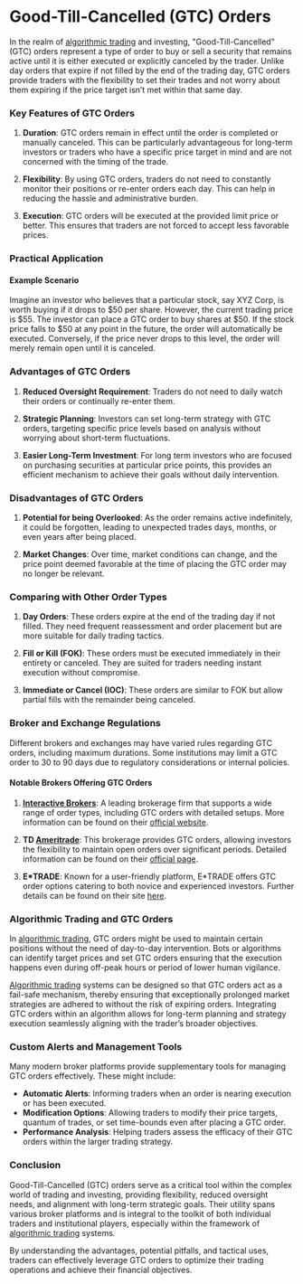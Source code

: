 # Good-Till-Cancelled (GTC) Orders

In the realm of [algorithmic trading](../a/algorithmic_trading.md) and investing, "Good-Till-Cancelled" (GTC) orders represent a type of order to buy or sell a security that remains active until it is either executed or explicitly canceled by the trader. Unlike day orders that expire if not filled by the end of the trading day, GTC orders provide traders with the flexibility to set their trades and not worry about them expiring if the price target isn’t met within that same day.

### Key Features of GTC Orders

1. **Duration**: GTC orders remain in effect until the order is completed or manually canceled. This can be particularly advantageous for long-term investors or traders who have a specific price target in mind and are not concerned with the timing of the trade.
   
2. **Flexibility**: By using GTC orders, traders do not need to constantly monitor their positions or re-enter orders each day. This can help in reducing the hassle and administrative burden.
   
3. **Execution**: GTC orders will be executed at the provided limit price or better. This ensures that traders are not forced to accept less favorable prices.

### Practical Application 

#### Example Scenario

Imagine an investor who believes that a particular stock, say XYZ Corp, is worth buying if it drops to $50 per share. However, the current trading price is $55. The investor can place a GTC order to buy shares at $50. If the stock price falls to $50 at any point in the future, the order will automatically be executed. Conversely, if the price never drops to this level, the order will merely remain open until it is canceled.

### Advantages of GTC Orders

1. **Reduced Oversight Requirement**: Traders do not need to daily watch their orders or continually re-enter them.
   
2. **Strategic Planning**: Investors can set long-term strategy with GTC orders, targeting specific price levels based on analysis without worrying about short-term fluctuations.
   
3. **Easier Long-Term Investment**: For long term investors who are focused on purchasing securities at particular price points, this provides an efficient mechanism to achieve their goals without daily intervention.

### Disadvantages of GTC Orders

1. **Potential for being Overlooked**: As the order remains active indefinitely, it could be forgotten, leading to unexpected trades days, months, or even years after being placed.
   
2. **Market Changes**: Over time, market conditions can change, and the price point deemed favorable at the time of placing the GTC order may no longer be relevant.

### Comparing with Other Order Types

1. **Day Orders**: These orders expire at the end of the trading day if not filled. They need frequent reassessment and order placement but are more suitable for daily trading tactics.
   
2. **Fill or Kill (FOK)**: These orders must be executed immediately in their entirety or canceled. They are suited for traders needing instant execution without compromise.
   
3. **Immediate or Cancel (IOC)**: These orders are similar to FOK but allow partial fills with the remainder being canceled. 

### Broker and Exchange Regulations

Different brokers and exchanges may have varied rules regarding GTC orders, including maximum durations. Some institutions may limit a GTC order to 30 to 90 days due to regulatory considerations or internal policies. 

#### Notable Brokers Offering GTC Orders

1. **[Interactive Brokers](../i/interactive_brokers.md)**: A leading brokerage firm that supports a wide range of order types, including GTC orders with detailed setups. More information can be found on their [official website](https://www.interactivebrokers.com).

2. **TD [Ameritrade](../a/ameritrade.md)**: This brokerage provides GTC orders, allowing investors the flexibility to maintain open orders over significant periods. Detailed information can be found on their [official page](https://www.tdameritrade.com).

3. **E*TRADE**: Known for a user-friendly platform, E*TRADE offers GTC order options catering to both novice and experienced investors. Further details can be found on their site [here](https://us.etrade.com).

### Algorithmic Trading and GTC Orders

In [algorithmic trading](../a/algorithmic_trading.md), GTC orders might be used to maintain certain positions without the need of day-to-day intervention. Bots or algorithms can identify target prices and set GTC orders ensuring that the execution happens even during off-peak hours or period of lower human vigilance.

[Algorithmic trading](../a/algorithmic_trading.md) systems can be designed so that GTC orders act as a fail-safe mechanism, thereby ensuring that exceptionally prolonged market strategies are adhered to without the risk of expiring orders. Integrating GTC orders within an algorithm allows for long-term planning and strategy execution seamlessly aligning with the trader’s broader objectives.

### Custom Alerts and Management Tools

Many modern broker platforms provide supplementary tools for managing GTC orders effectively. These might include:

- **Automatic Alerts**: Informing traders when an order is nearing execution or has been executed.
- **Modification Options**: Allowing traders to modify their price targets, quantum of trades, or set time-bounds even after placing a GTC order.
- **Performance Analysis**: Helping traders assess the efficacy of their GTC orders within the larger trading strategy.

### Conclusion

Good-Till-Cancelled (GTC) orders serve as a critical tool within the complex world of trading and investing, providing flexibility, reduced oversight needs, and alignment with long-term strategic goals. Their utility spans various broker platforms and is integral to the toolkit of both individual traders and institutional players, especially within the framework of [algorithmic trading](../a/algorithmic_trading.md) systems.

By understanding the advantages, potential pitfalls, and tactical uses, traders can effectively leverage GTC orders to optimize their trading operations and achieve their financial objectives.
